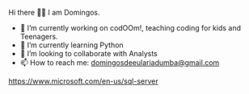 Hi there 👋🏿
I am Domingos.

- 🔭 I’m currently working on codOOm!, teaching coding for kids and Teenagers.
- 🌱 I’m currently learning Python
- 👯 I’m looking to collaborate with Analysts
- 📫 How to reach me: domingosdeeulariadumba@gmail.com

https://www.microsoft.com/en-us/sql-server


